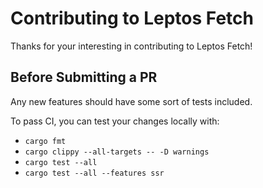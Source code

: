 # Contributing to Leptos Fetch

Thanks for your interesting in contributing to Leptos Fetch!

## Before Submitting a PR

Any new features should have some sort of tests included.

To pass CI, you can test your changes locally with:
- `cargo fmt`
- `cargo clippy --all-targets -- -D warnings`
- `cargo test --all`
- `cargo test --all --features ssr`